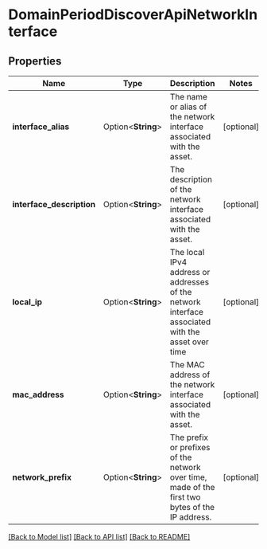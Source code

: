 # DomainPeriodDiscoverApiNetworkInterface

## Properties

Name | Type | Description | Notes
------------ | ------------- | ------------- | -------------
**interface_alias** | Option<**String**> | The name or alias of the network interface associated with the asset. | [optional]
**interface_description** | Option<**String**> | The description of the network interface associated with the asset. | [optional]
**local_ip** | Option<**String**> | The local IPv4 address or addresses of the network interface associated with the asset over time | [optional]
**mac_address** | Option<**String**> | The MAC address of the network interface associated with the asset. | [optional]
**network_prefix** | Option<**String**> | The prefix or prefixes of the network over time, made of the first two bytes of the IP address. | [optional]

[[Back to Model list]](../README.md#documentation-for-models) [[Back to API list]](../README.md#documentation-for-api-endpoints) [[Back to README]](../README.md)


